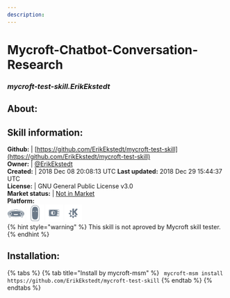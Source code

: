 ```yaml
--- 
description: 
---
```


# Mycroft-Chatbot-Conversation-Research  
### _mycroft-test-skill.ErikEkstedt_  
## About:  


## Skill information:  
**Github:** | [https://github.com/ErikEkstedt/mycroft-test-skill](https://github.com/ErikEkstedt/mycroft-test-skill)  
**Owner:** | [@ErikEkstedt](https://github.com/ErikEkstedt)  
**Created:** | 2018 Dec 08 20:08:13 UTC  **Last updated:** 2018 Dec 29 15:44:37 UTC  
**License:** | GNU General Public License v3.0  
**Market status:** | [Not in Market](https://market.mycroft.ai/skill/)  
**Platform:**  
 ![](../.gitbook/assets/mark-1-icon.png)  ![](../.gitbook/assets/mark-2-icon.png)  ![](../.gitbook/assets/picroft-icon.png)  ![](../.gitbook/assets/kde.png)   
{% hint style="warning" %}
This skill is not aproved by Mycroft skill tester.
{% endhint %}
    
## Installation:  
{% tabs %}
{% tab title="Install by mycroft-msm" %}
``` mycroft-msm install https://github.com/ErikEkstedt/mycroft-test-skill```
{% endtab %}
  {% endtabs %}
  